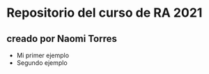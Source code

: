 # Repositorio del curso de RA 2021

## creado por Naomi Torres

- Mi primer ejemplo
- Segundo ejemplo